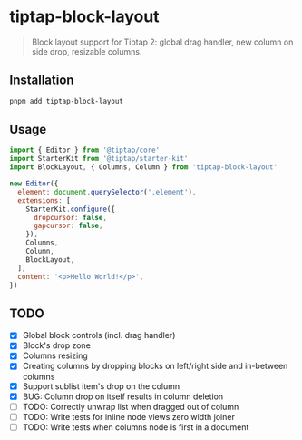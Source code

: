 # tiptap-block-layout

> Block layout support for Tiptap 2: global drag handler, new column on side drop, resizable columns.

## Installation

```bash
pnpm add tiptap-block-layout
```

## Usage

```js
import { Editor } from '@tiptap/core'
import StarterKit from '@tiptap/starter-kit'
import BlockLayout, { Columns, Column } from 'tiptap-block-layout'

new Editor({
  element: document.querySelector('.element'),
  extensions: [
    StarterKit.configure({
      dropcursor: false,
      gapcursor: false,
    }),
    Columns,
    Column,
    BlockLayout,
  ],
  content: '<p>Hello World!</p>',
})
```

## TODO

- [x] Global block controls (incl. drag handler)
- [x] Block's drop zone
- [x] Columns resizing
- [x] Creating columns by dropping blocks on left/right side and in-between columns
- [x] Support sublist item's drop on the column
- [x] BUG: Column drop on itself results in column deletion
- [ ] TODO: Correctly unwrap list when dragged out of column
- [ ] TODO: Write tests for inline node views zero width joiner
- [ ] TODO: Write tests when columns node is first in a document
